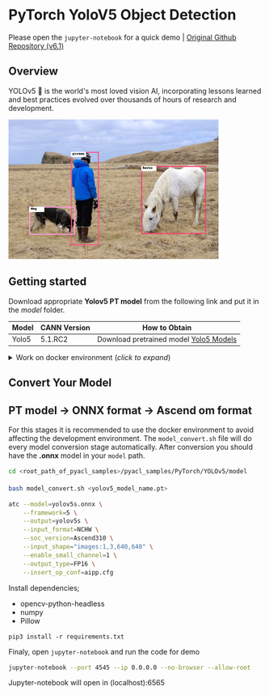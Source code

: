 # PyTorch YoloV5 Object Detection

Please open the `jupyter-notebook` for a quick demo | [Original Github Repository (v6.1)](https://github.com/ultralytics/yolov5/tree/v6.1)

## Overview
YOLOv5 🚀 is the world's most loved vision AI, incorporating lessons learned and best practices evolved over thousands of hours of research and development.

<img alt="teaser" src="./data/predictions.png" width=416>

## Getting started

Download appropriate **Yolov5 PT model** from the following link and put it in the _model_ folder. 

| **Model** | **CANN Version** | **How to Obtain** |
|---|---|---|
| Yolo5 | 5.1.RC2  | Download pretrained model [Yolo5 Models](https://github.com/ultralytics/yolov5/releases/tag/v6.1)

<details> <summary> Work on docker environment (<i>click to expand</i>)</summary>

Start your docker environment.

```bash
sudo docker run -it -u root --rm --name yolov5 -p 6565:4545 \
--device=/dev/davinci0 \
--device=/dev/davinci_manager \
--device=/dev/devmm_svm \
--device=/dev/hisi_hdc \
-v /usr/local/dcmi:/usr/local/dcmi \
-v /PATH/pyacl_samples:/workspace/pyacl_samples \
-v /usr/local/bin/npu-smi:/usr/local/bin/npu-smi \
-v /usr/local/Ascend/driver:/usr/local/Ascend/driver \
ascendhub.huawei.com/public-ascendhub/infer-modelzoo:22.0.RC2 /bin/bash
```

```bash
pip3 install --upgrade pip
pip3 install attrs numpy decorator sympy cffi pyyaml pathlib2 psutil protobuf scipy requests absl-py jupyter jupyterlab sympy
```

```bash
apt-get update && apt-get install -y --no-install-recommends \
        gcc \
        g++ \
        make \
        cmake \
        zlib1g \
        zlib1g-dev \
        openssl \
        libsqlite3-dev \
        libssl-dev \
        libffi-dev \
        unzip \
        pciutils \
        net-tools \
        libblas-dev \
        gfortran \
        libblas3 \
        libopenblas-dev \
        libbz2-dev \
        build-essential \
        git \
        && \
    apt-get clean && \
    rm -rf /var/lib/apt/lists/*
```
</details>

## Convert Your Model

## PT model -> ONNX format -> Ascend om format

For this stages it is recommended to use the docker environment to avoid affecting the development environment. The `model_convert.sh` file will do every model conversion stage automatically. After conversion you should have the **.onnx** model in your `model` path.

```bash
cd <root_path_of_pyacl_samples>/pyacl_samples/PyTorch/YOLOv5/model

bash model_convert.sh <yolov5_model_name.pt>
```

```bash
atc --model=yolov5s.onnx \
    --framework=5 \
    --output=yolov5s \
    --input_format=NCHW \
    --soc_version=Ascend310 \
    --input_shape="images:1,3,640,640" \
    --enable_small_channel=1 \
    --output_type=FP16 \
    --insert_op_conf=aipp.cfg
```

Install dependencies;
- opencv-python-headless
- numpy
- Pillow

```
pip3 install -r requirements.txt
```

Finaly, open `jupyter-notebook` and run the code for demo

```bash
jupyter-notebook --port 4545 --ip 0.0.0.0 --no-browser --allow-root
```

Jupyter-notebook will open in (localhost):6565